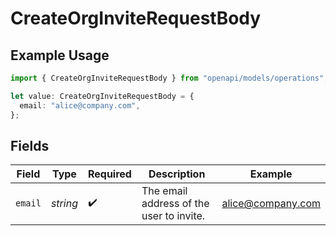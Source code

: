 # CreateOrgInviteRequestBody

## Example Usage

```typescript
import { CreateOrgInviteRequestBody } from "openapi/models/operations";

let value: CreateOrgInviteRequestBody = {
  email: "alice@company.com",
};
```

## Fields

| Field                                    | Type                                     | Required                                 | Description                              | Example                                  |
| ---------------------------------------- | ---------------------------------------- | ---------------------------------------- | ---------------------------------------- | ---------------------------------------- |
| `email`                                  | *string*                                 | :heavy_check_mark:                       | The email address of the user to invite. | alice@company.com                        |
